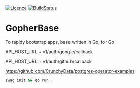 [![Licence](https://img.shields.io/github/license/LombardiDaniel/gopherbase?style=for-the-badge)](./LICENSE)
[![BuildStatus](https://img.shields.io/github/actions/workflow/status/LombardiDaniel/gopherbase/ci.yml?style=for-the-badge)](https://github.com/patos-ufscar/quack-week/actions)

# GopherBase

To rapidy bootstrap apps, base written in Go, for Go

API_HOST_URL + v1/auth/google/callback

API_HOST_URL + v1/auth/github/callback

https://github.com/CrunchyData/postgres-operator-examples

```sh
swag init && go run .
```
